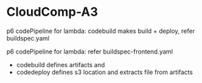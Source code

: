 # CloudComp-A3

p6 codePipeline for lambda: codebuild makes build + deploy, refer buildspec.yaml

p6 codePipeline for lambda: refer buildspec-frontend.yaml
- codebuild defines artifacts and  
- codedeploy defines s3 location and extracts file from artifacts